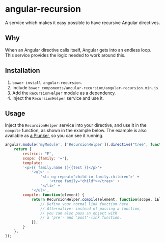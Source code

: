 # angular-recursion

A service which makes it easy possible to have recursive Angular directives.

## Why
When an Angular directive calls itself, Angular gets into an endless loop. This service provides the logic needed to work around this.

## Installation
1. `bower install angular-recursion`.
2. Include `bower_components/angular-recursion/angular-recursion.min.js`.
3. Add the `RecursionHelper` module as a dependency.
4. Inject the `RecursionHelper` service and use it.

## Usage
Inject the `RecursionHelper` service into your directive, and use it in the `compile` function, as shown in the example below. The example is also available as [a Plunker](http://plnkr.co/edit/JAIyolmqPqO9KsynSiZp?p=preview), so you can see it running.

``` javascript
angular.module('myModule', ['RecursionHelper']).directive("tree", function(RecursionHelper) {
    return {
        restrict: "E",
        scope: {family: '='},
        template: 
        '<p>{{ family.name }}{{test }}</p>'+
            '<ul>' + 
                '<li ng-repeat="child in family.children">' + 
                    '<tree family="child"></tree>' +
                '</li>' +
            '</ul>',
        compile: function(element) {
            return RecursionHelper.compile(element, function(scope, iElement, iAttrs, controller, transcludeFn){
                // Define your normal link function here.
                // Alternative: instead of passing a function,
                // you can also pass an object with 
                // a 'pre'- and 'post'-link function.
            });
        }
    };
});
```
